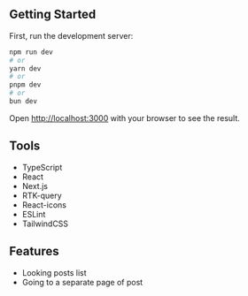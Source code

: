 ## Getting Started

First, run the development server:

```bash
npm run dev
# or
yarn dev
# or
pnpm dev
# or
bun dev
```

Open [http://localhost:3000](http://localhost:3000) with your browser to see the result.

## Tools

- TypeScript
- React
- Next.js
- RTK-query
- React-icons
- ESLint
- TailwindCSS

## Features

- Looking posts list
- Going to a separate page of post
